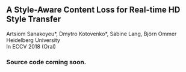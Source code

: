 ## A Style-Aware Content Loss for Real-time HD Style Transfer
Artsiom Sanakoyeu*, Dmytro Kotovenko*, Sabine Lang, Björn Ommer  
Heidelberg University  
In ECCV 2018 (Oral)

### Source code coming soon.
